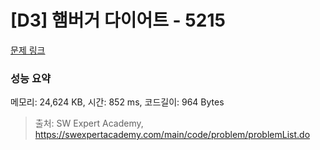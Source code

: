 # [D3] 햄버거 다이어트 - 5215 

[문제 링크](https://swexpertacademy.com/main/code/problem/problemDetail.do?contestProbId=AWT-lPB6dHUDFAVT) 

### 성능 요약

메모리: 24,624 KB, 시간: 852 ms, 코드길이: 964 Bytes



> 출처: SW Expert Academy, https://swexpertacademy.com/main/code/problem/problemList.do